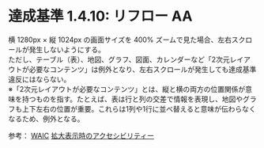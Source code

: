 # 達成基準 1.4.10: リフロー AA

横 1280px × 縦 1024px の画面サイズを 400% ズームで見た場合、左右スクロールが発生しないようにする。<br>
ただし、テーブル（表）、地図、グラフ、図面、カレンダーなど「2次元レイアウトが必要なコンテンツ」は例外となり、左右スクロールが発生しても達成基準違反にはならない。<br>
※「2次元レイアウトが必要なコンテンツ」とは、縦と横の両方の位置関係が意味を持つものを指す。たとえば、表は行と列の交差で情報を表現し、地図やグラフも上下左右の位置が重要。これらは1列や1行に並べ替えると意味が伝わらなくなるため、例外となる。

参考：
[WAIC](https://waic.jp/translations/WCAG21/Understanding/reflow.html)
[拡大表示時のアクセシビリティー](https://a11y-guidelines.freee.co.jp/explanations/magnification.html)
